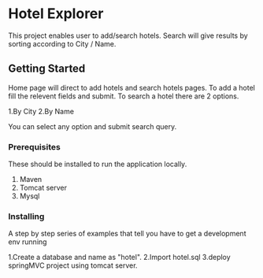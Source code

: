 # Hotel Explorer

This project enables user to add/search hotels. Search will give results by sorting according to City / Name.

## Getting Started

Home page will direct to add hotels and search hotels pages. 
To add a hotel fill the relevent fields and submit.
To search a hotel there are 2 options.

1.By City
2.By Name
 
You can select any option and submit search query. 
 
### Prerequisites

These should be installed to run the application locally.

1. Maven
2. Tomcat server
3. Mysql

### Installing

A step by step series of examples that tell you have to get a development env running

1.Create a database and name as "hotel".
2.Import hotel.sql
3.deploy springMVC project using tomcat server.
